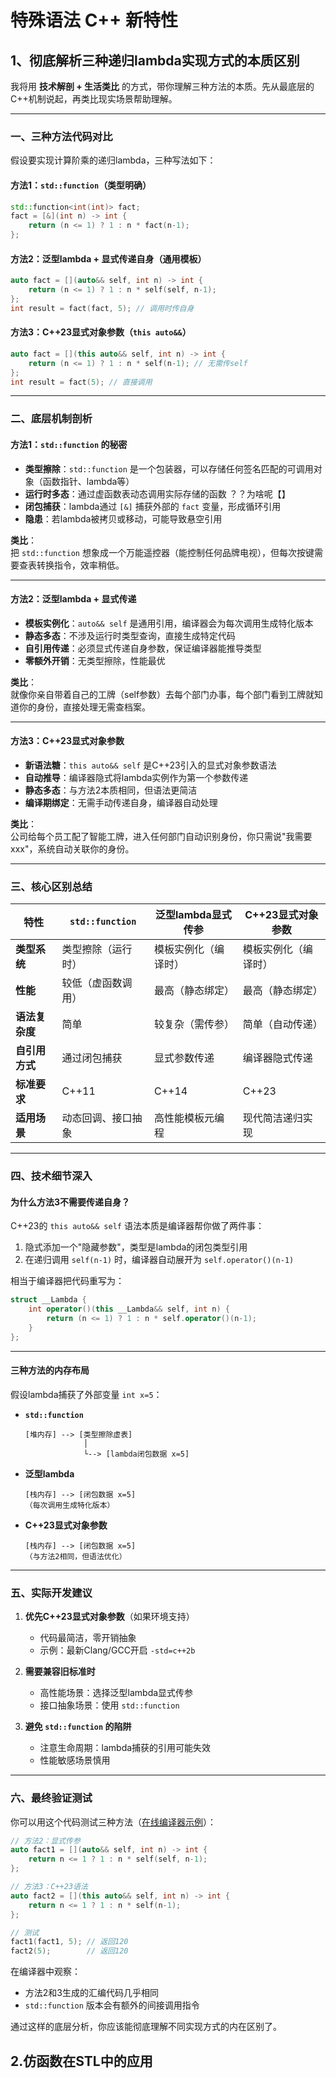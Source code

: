 # 特殊语法 C++ 新特性



## 1、彻底解析三种递归lambda实现方式的本质区别

我将用 **技术解剖 + 生活类比** 的方式，带你理解三种方法的本质。先从最底层的C++机制说起，再类比现实场景帮助理解。

---

### 一、三种方法代码对比
假设要实现计算阶乘的递归lambda，三种写法如下：

#### 方法1：`std::function`（类型明确）
```cpp
std::function<int(int)> fact;
fact = [&](int n) -> int {
    return (n <= 1) ? 1 : n * fact(n-1);
};
```

#### 方法2：泛型lambda + 显式传递自身（通用模板）
```cpp
auto fact = [](auto&& self, int n) -> int {
    return (n <= 1) ? 1 : n * self(self, n-1);
};
int result = fact(fact, 5); // 调用时传自身
```

#### 方法3：C++23显式对象参数（`this auto&&`）
```cpp
auto fact = [](this auto&& self, int n) -> int {
    return (n <= 1) ? 1 : n * self(n-1); // 无需传self
};
int result = fact(5); // 直接调用
```

---

### 二、底层机制剖析

#### 方法1：`std::function` 的秘密
- **类型擦除**：`std::function` 是一个包装器，可以存储任何签名匹配的可调用对象（函数指针、lambda等）
- **运行时多态**：通过虚函数表动态调用实际存储的函数 ？？为啥呢【】
- **闭包捕获**：lambda通过 `[&]` 捕获外部的 `fact` 变量，形成循环引用
- **隐患**：若lambda被拷贝或移动，可能导致悬空引用

**类比**：  
把 `std::function` 想象成一个万能遥控器（能控制任何品牌电视），但每次按键需要查表转换指令，效率稍低。

---

#### 方法2：泛型lambda + 显式传递
- **模板实例化**：`auto&& self` 是通用引用，编译器会为每次调用生成特化版本
- **静态多态**：不涉及运行时类型查询，直接生成特定代码
- **自引用传递**：必须显式传递自身参数，保证编译器能推导类型
- **零额外开销**：无类型擦除，性能最优

**类比**：  
就像你亲自带着自己的工牌（self参数）去每个部门办事，每个部门看到工牌就知道你的身份，直接处理无需查档案。

---

#### 方法3：C++23显式对象参数
- **新语法糖**：`this auto&& self` 是C++23引入的显式对象参数语法
- **自动推导**：编译器隐式将lambda实例作为第一个参数传递
- **静态多态**：与方法2本质相同，但语法更简洁
- **编译期绑定**：无需手动传递自身，编译器自动处理

**类比**：  
公司给每个员工配了智能工牌，进入任何部门自动识别身份，你只需说"我需要xxx"，系统自动关联你的身份。

---

### 三、核心区别总结

| 特性           | `std::function`    | 泛型lambda显式传参   | C++23显式对象参数    |
| -------------- | ------------------ | -------------------- | -------------------- |
| **类型系统**   | 类型擦除（运行时） | 模板实例化（编译时） | 模板实例化（编译时） |
| **性能**       | 较低（虚函数调用） | 最高（静态绑定）     | 最高（静态绑定）     |
| **语法复杂度** | 简单               | 较复杂（需传参）     | 简单（自动传递）     |
| **自引用方式** | 通过闭包捕获       | 显式参数传递         | 编译器隐式传递       |
| **标准要求**   | C++11              | C++14                | C++23                |
| **适用场景**   | 动态回调、接口抽象 | 高性能模板元编程     | 现代简洁递归实现     |

---

### 四、技术细节深入

#### 为什么方法3不需要传递自身？
C++23的 `this auto&& self` 语法本质是编译器帮你做了两件事：
1. 隐式添加一个"隐藏参数"，类型是lambda的闭包类型引用
2. 在递归调用 `self(n-1)` 时，编译器自动展开为 `self.operator()(n-1)`

相当于编译器把代码重写为：
```cpp
struct __Lambda {
    int operator()(this __Lambda&& self, int n) {
        return (n <= 1) ? 1 : n * self.operator()(n-1);
    }
};
```

---

#### 三种方法的内存布局
假设lambda捕获了外部变量 `int x=5`：

- **`std::function`**  
  ```
  [堆内存] --> [类型擦除虚表]
               │
               └--> [lambda闭包数据 x=5]
  ```
  
- **泛型lambda**  
  ```
  [栈内存] --> [闭包数据 x=5]
  （每次调用生成特化版本）
  ```
  
- **C++23显式对象参数**  
  ```
  [栈内存] --> [闭包数据 x=5]
  （与方法2相同，但语法优化）
  ```

---

### 五、实际开发建议

1. **优先C++23显式对象参数**（如果环境支持）
   - 代码最简洁，零开销抽象
   - 示例：最新Clang/GCC开启 `-std=c++2b`
   
2. **需要兼容旧标准时**
   - 高性能场景：选择泛型lambda显式传参
   - 接口抽象场景：使用 `std::function`

3. **避免 `std::function` 的陷阱**
   - 注意生命周期：lambda捕获的引用可能失效
   - 性能敏感场景慎用

---

### 六、最终验证测试

你可以用这个代码测试三种方法（[在线编译器示例](https://godbolt.org/z/3M5j8r8rP)）：
```cpp
// 方法2：显式传参
auto fact1 = [](auto&& self, int n) -> int {
    return n <= 1 ? 1 : n * self(self, n-1);
};

// 方法3：C++23语法
auto fact2 = [](this auto&& self, int n) -> int {
    return n <= 1 ? 1 : n * self(n-1);
};

// 测试
fact1(fact1, 5); // 返回120
fact2(5);        // 返回120
```

在编译器中观察：
- 方法2和3生成的汇编代码几乎相同
- `std::function` 版本会有额外的间接调用指令

通过这样的底层分析，你应该能彻底理解不同实现方式的内在区别了。



## 2.仿函数在STL中的应用

